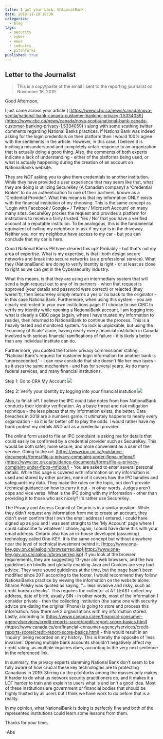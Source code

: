 ```yaml
---
title: I got your back, NationalBank
date: 2019-11-18 18:30
categories:
  - blog
tags:
  - security
  - cyber
  - news
  - industry
  - pitchforks
published: true
---
```

## Letter to the Journalist

> This is a copy/paste of the email I sent to the reporting journalist on November 18, 2019

Good Afternoon, 

I just came across your article ( [https://www.cbc.ca/news/canada/nova-scotia/national-bank-canada-customer-banking-privacy-1.5334059](https://www.cbc.ca/news/canada/nova-scotia/national-bank-canada-customer-banking-privacy-1.5334059) ) along with some scathing twitter comments regarding National Banks practices.  If NationalBank was indeed asking for the login credentials on their platform then I would 100% agree with the sentiments in the article.  However, in this case, I believe it is inciting a misunderstood and completely unfair response to an organization that is actually doing a good thing.  Also, the comments of both experts indicate a lack of understanding - either of the platforms being used, or what is actually happening during the creation of an account on NationalBanks website.

They are *NOT* asking you to give them credentials to another institution.  While they have provided a user experience that may seem like that, what they are doing is utilizing SecureKey (A Canadian company) a 'Credential Broker' to do an authentication to one of their partners, known as a 'Credential Provider'.  What this means is that my information ONLY exists with the financial institution of my choosing.  This is the same concept as 'Login with Facebook / Google+ / Twitter / Microsoft Account' on many many sites.  SecureKey proxies the request and provides a platform for institutions to receive a fairly trusted 'Yes / No' that you have a verified account at a reputable instituion.  To be analogous, this is the fundamental equivalent of calling my neighbour to ask if my car is in the driveway.  Neither you, nor my neighbour have access to my car - but you can conclude that my car is here. 

Could National Banks PR have cleared this up?  Probably - but that's not my area of expertise.  What is my expertise, is that I both design secure networks and break into secure networks (as a professional service).  What they (NationalBank) are doing to verify identity is right - or at least as close to right as we can get in the Cybersecurity industry.

What this means, is that they are using an intermediary system that will send a login request out to any of its partners - when that request is approved (your details and password were correct) or rejected (they weren't), then SecureKey simply returns a yes or no back to the originator - in this case NationalBank.  Furthermore, when using this system - you are clearly redirected to your own institutions page.  If I choose to use CIBC to verify my identity while opening a NationalBank account, I am logging into what is clearly a CIBC page (again, where I have trusted my information to reside), then returned to NationalBank to continue the process.  This is a heavily tested and monitored system.  No lock is unpickable, but using the 'Economy of Scale' alone, having nearly every financial institution in Canada involved with serious financial ramifications of failure - it is likely a better than any individual institute can do. 

Furthermore, you quoted the former privacy commissioner stating, "National Bank's request for customer login information for another bank is 'unprecedented.' - I can now conclude that she doesn't file her own taxes - as it uses the same mechanism - and has for several years.  As do many federal services, and many financial institutions.

Step 1:  Go to CRA My Account
![](2019-11-18-13-46-05.png)

Step 2:  Verify your identity by logging into your financial instution
![](2019-11-18-13-46-19.png)


Also, to finish off.  I believe the IPC could take notes from how NationalBank conducts their identity verification.  As a basic threat and risk mitigation technique - the less places that my information exists, the better.  Data breaches in 2019 are a numbers game.  It ultimately happens to nearly every organization - so it is far better off to play the odds.  I would rather have my bank protect my details AND act as a credential provider. 

The online form used to file an IPC complaint is asking me for details that could easily be confirmed by a credential provider such as SecureKey.  This would be both safer, more secure, and more convenient as a user of the service.  Going to the url: [https://www.ipc.on.ca/guidance-documents/forms/file-a-privacy-complaint-under-fippa-mfippa/](https://www.ipc.on.ca/guidance-documents/forms/file-a-privacy-complaint-under-fippa-mfippa/) - You are asked to enter several personal details.  While this page is covered with information on my information is used and stored by other parties, none of it covers how the IPC handles and safeguards my data.  They make the rules on the topic, but don't provide technical guidance on how to carry it out - in other words, Judges aren't cops and vice versa. What is the IPC doing with my information - other than providing it to those who ask nicely?  I'd rather use SecureKey. 

The Privacy and Access Council of Ontario is in a similar position.  While they didn't request any information from me to create an account, they didn't even confirm that I own the email address I entered.   I could have signed up as you and I was sent straight to the 'My Account' page where I could subscribe to whatever I chose; again, I could have done this with your email address.  Ontario also has an in-house developed (assuming) technology called One-KEY.  It is the same concept but without anywhere near the level of technical investment behind it.  [https://www.one-key.gov.on.ca/iaalogin/browserreq.jsp](https://www.one-key.gov.on.ca/iaalogin/browserreq.jsp)  If you look at the browser requirements, they are suggesting 13-year old web browsers, and the two guidelines on blindly and globally enabling Java and Cookies are very bad advice.  They were sound guidelines at the time, but the page hasn't been modified since 2011 according to the footer.  I would recommend they follow NationalBanks practice by viewing the information on the website alone.  Sharon Polsky was quoted as saying, "... less invasive and risky, such as credit bureau checks".  This requires the collector at AT LEAST collect my address, date of birth, usually SIN - in other words, most of the information I consider private - then the collecting institution (the same one with security advice pre-dating the original iPhone) is going to store and process this information.  Now there are 2 organizations with my information stored.  Lastly, according to [https://www.canada.ca/en/financial-consumer-agency/services/credit-reports-score/credit-report-score-basics.html](https://www.canada.ca/en/financial-consumer-agency/services/credit-reports-score/credit-report-score-basics.html) - this would result in an 'inquiry' being recorded on my history.  This is literally the opposite of 'less invasive'.  Opening multiple bank accounts shouldn't negatively affect my credit rating, as multiple inquiries does, according to the very next sentence in the referenced link.

In summary, the privacy experts slamming National Bank don't seem to be fully aware of how crucial these key technologies are to protecting Canadians in 2019.  Stirring up the pitchforks among the masses only makes it harder to do what us network security practitioners do, and it makes it a LOT harder to train and explain to users what is and isn't a good idea.  Most of these institutions are government or financial bodies that should be highly trusted by all users but I think we have work to do before that is a reality.

In my opinion, what NationalBank is doing is perfectly fine and both of the represented institutions could learn some lessons from them.  

Thanks for your time. 

-Abe